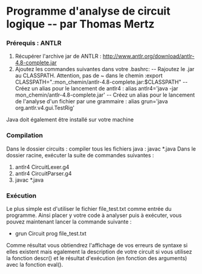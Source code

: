# Programme d'analyse de circuit logique  -- par Thomas Mertz

### Prérequis : ANTLR

1. Récupérer l'archive jar de ANTLR : http://www.antlr.org/download/antlr-4.8-complete.jar
2. Ajoutez les commandes suivantes dans votre .bashrc: 
-- Rajoutez le .jar au CLASSPATH. Attention, pas de ~ dans le chemin :export           CLASSPATH=".:mon_chemin/antlr-4.8-complete.jar:$CLASSPATH"
-- Créez un alias pour le lancement de antlr4 : alias antlr4='java -jar mon_chemin/antlr-4.8-complete.jar'
-- Créez un alias pour le lancement de l'analyse d'un fichier par une grammaire : alias grun='java           org.antlr.v4.gui.TestRig'

Java doit également être installé sur votre machine

### Compilation

Dans le dossier circuits : compiler tous les fichiers java : javac *.java
Dans le dossier racine, exécuter la suite de commandes suivantes :

1. antlr4 CircuitLexer.g4  
2. antlr4 CircuitParser.g4
3. javac *.java

### Exécution

Le plus simple est d'utiliser le fichier file_test.txt comme entrée du programme. Ainsi placer y votre code à analyser puis à exécuter, vous pouvez maintenant lancer la commande suivante :

* grun Circuit prog file_test.txt  

Comme résultat vous obtiendrez l'affichage de vos erreurs de syntaxe si elles existent mais egalement la description de votre circuit si vous utilisez la fonction descr() et le résultat d'exécution (en fonction des arguments) avec la fonction eval().

